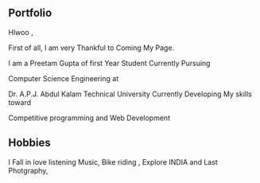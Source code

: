 ## Portfolio

  Hlwoo ,
          
 First of all, I am very Thankful to Coming My Page.
      
 I am a Preetam Gupta of first Year Student Currently Pursuing
                                           
  Computer Science Engineering at
                                                                              
 Dr. A.P.J. Abdul Kalam Technical University
    Currently Developing My skills toward     
    
 Competitive programming and Web Development


## Hobbies

 I Fall in love listening Music,
 Bike riding ,
 Explore INDIA and Last
 Photgraphy,

